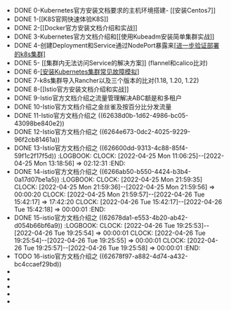 - DONE 0-Kubernetes官方安装文档要求的主机环境搭建- [[安装Centos7]]
- DONE 1-[[K8S官网快速体验K8S]]
- DONE 2-[[Docker官方安装文档介绍和实战]]
- DONE 3-Kubernetes官方文档介绍和[[使用Kubeadm安装简单集群实战]]
- DONE 4-创建Deployment和Service通过NodePort暴露来[[进一步验证部署的k8s集群]](参考Kubernetes官方文档)
- DONE 5- [[集群内无法访问Service的解决方案]] (flannel和calico比对)
- DONE 6-[[安装Kubernetes集群常见故障模拟]](使用kubeadm安装)
- DONE 7-k8s集群导入Rancher以及三个版本的比对(1.18, 1.20, 1.22)
- DONE 8-[[Istio官方安装文档介绍和实战]]
- DONE 9-Istio官方文档介绍之流量管理解决ABC额是和多租户
- DONE 10-Istio官方文档介绍之金丝雀及按百分比分发流量
- DONE 11-Istio官方文档介绍之 ((62638d0b-1d62-4986-bc05-43098be840e2))
- DONE 12-Istio官方文档介绍之 ((6264e673-0dc2-4025-9229-96f2cb81461a))
- DONE 13-Istio官方文档介绍之 ((626600dd-9313-4c88-85f4-59f1c2f17f5d))
  :LOGBOOK:
  CLOCK: [2022-04-25 Mon 11:06:25]--[2022-04-25 Mon 13:18:56] =>  02:12:31
  :END:
- DONE 14-istio官方文档介绍之 ((6266ab50-b550-4424-b3b4-0a17d07be1a5))
  :LOGBOOK:
  CLOCK: [2022-04-25 Mon 21:59:35]
  CLOCK: [2022-04-25 Mon 21:59:36]--[2022-04-25 Mon 21:59:56] =>  00:00:20
  CLOCK: [2022-04-25 Mon 21:59:57]--[2022-04-26 Tue 15:42:17] =>  17:42:20
  CLOCK: [2022-04-26 Tue 15:42:17]--[2022-04-26 Tue 15:42:18] =>  00:00:01
  :END:
- DONE 15-istio官方文档介绍之 ((62678da1-e553-4b20-ab42-d054b66bf6a9))
  :LOGBOOK:
  CLOCK: [2022-04-26 Tue 19:25:53]--[2022-04-26 Tue 19:25:54] =>  00:00:01
  CLOCK: [2022-04-26 Tue 19:25:54]--[2022-04-26 Tue 19:25:55] =>  00:00:01
  CLOCK: [2022-04-26 Tue 19:25:57]--[2022-04-26 Tue 19:25:58] =>  00:00:01
  :END:
- TODO 16-istio官方文档介绍之 ((62678f97-a882-4d74-a432-bc4ccaef29bd))
-
-
-
-
-